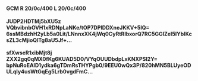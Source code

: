 #### GCM R 20/0c/400 L 20/0c/400
**JUDP2HDTMj5bXU5z**<br/>**VQbvibnbOVH1xRDNpLaNKe/tOP7DPlDDXneJKKV+5lQ=**<br/>**6ssMBdzhH2yLb5a0Lit/LNnnxXK4jWq0CyRtRIbxorQ7RC5GGlZel5IYblKcsZL3cMjioQITg8aU5Jf+...**<br/><br/>
**sfXwseR1xibMjt8j**<br/>**ZXX2gq0qMX0fKg6KUAD5D0/VYqOUUDbdpLxKNXPSI2Y=**<br/>**bpNuRoEAlD1ydka6gTDmRsTHYPgb0/9EEU0wQx3P/820hMN5BLUyeODULqly4usWtGqEg5Lrb0vgdFmC...**